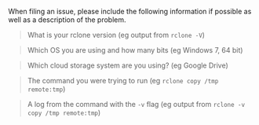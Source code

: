 When filing an issue, please include the following information if
possible as well as a description of the problem.

> What is your rclone version (eg output from `rclone -V`)

> Which OS you are using and how many bits (eg Windows 7, 64 bit)

> Which cloud storage system are you using? (eg Google Drive)

> The command you were trying to run (eg `rclone copy /tmp remote:tmp`)

> A log from the command with the `-v` flag (eg output from `rclone -v copy /tmp remote:tmp`)

